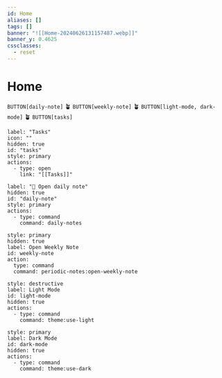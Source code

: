 ```yaml
---
id: Home
aliases: []
tags: []
banner: "![[Home-20240626131157487.webp]]"
banner_y: 0.4625
cssclasses:
  - reset
---
```


# Home

`BUTTON[daily-note]` 🪴 `BUTTON[weekly-note]` 🪴 `BUTTON[light-mode, dark-mode]` 🪴 `BUTTON[tasks]`

```meta-bind-button
label: "Tasks"
icon: ""
hidden: true
id: "tasks"
style: primary
actions:
  - type: open
    link: "[[Tasks]]"
```

```meta-bind-button
label: "📆 Open daily note"
hidden: true
id: "daily-note"
style: primary
actions:
  - type: command
    command: daily-notes
```

```meta-bind-button
style: primary
hidden: true
label: Open Weekly Note
id: weekly-note
action:
  type: command
  command: periodic-notes:open-weekly-note
```

```meta-bind-button
style: destructive
label: Light Mode
id: light-mode
hidden: true
actions:
  - type: command
    command: theme:use-light
```

```meta-bind-button
style: primary
label: Dark Mode
id: dark-mode
hidden: true
actions:
  - type: command
    command: theme:use-dark
```
